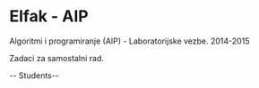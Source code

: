 # Elfak - AIP
Algoritmi i programiranje (AIP) - Laboratorijske vezbe. 2014-2015

Zadaci za samostalni rad.

-- Students--
